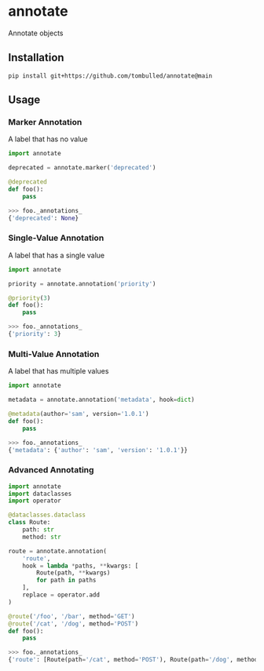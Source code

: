 # annotate
Annotate objects

## Installation
```console
pip install git+https://github.com/tombulled/annotate@main
```

## Usage

### Marker Annotation
A label that has no value
```python
import annotate

deprecated = annotate.marker('deprecated')

@deprecated
def foo():
    pass
```

```python
>>> foo._annotations_
{'deprecated': None}
```

### Single-Value Annotation
A label that has a single value
```python
import annotate

priority = annotate.annotation('priority')

@priority(3)
def foo():
    pass
```

```python
>>> foo._annotations_
{'priority': 3}
```

### Multi-Value Annotation
A label that has multiple values
```python
import annotate

metadata = annotate.annotation('metadata', hook=dict)

@metadata(author='sam', version='1.0.1')
def foo():
    pass
```

```python
>>> foo._annotations_
{'metadata': {'author': 'sam', 'version': '1.0.1'}}
```

### Advanced Annotating
```python
import annotate
import dataclasses
import operator

@dataclasses.dataclass
class Route:
    path: str
    method: str

route = annotate.annotation(
    'route',
    hook = lambda *paths, **kwargs: [
        Route(path, **kwargs)
        for path in paths
    ],
    replace = operator.add
)

@route('/foo', '/bar', method='GET')
@route('/cat', '/dog', method='POST')
def foo():
    pass
```

```python
>>> foo._annotations_
{'route': [Route(path='/cat', method='POST'), Route(path='/dog', method='POST'), Route(path='/foo', method='GET'), Route(path='/bar', method='GET')]}
```
